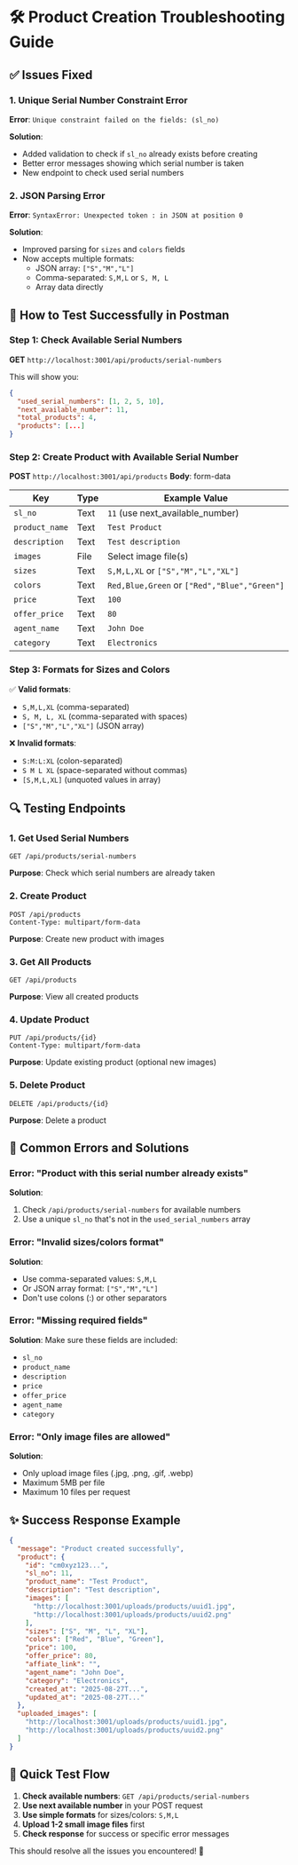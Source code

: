 # 🛠️ Product Creation Troubleshooting Guide

## ✅ Issues Fixed

### 1. **Unique Serial Number Constraint Error**
**Error**: `Unique constraint failed on the fields: (sl_no)`

**Solution**: 
- Added validation to check if `sl_no` already exists before creating
- Better error messages showing which serial number is taken
- New endpoint to check used serial numbers

### 2. **JSON Parsing Error** 
**Error**: `SyntaxError: Unexpected token : in JSON at position 0`

**Solution**:
- Improved parsing for `sizes` and `colors` fields
- Now accepts multiple formats:
  - JSON array: `["S","M","L"]`
  - Comma-separated: `S,M,L` or `S, M, L`
  - Array data directly

## 🚀 How to Test Successfully in Postman

### Step 1: Check Available Serial Numbers
**GET** `http://localhost:3001/api/products/serial-numbers`

This will show you:
```json
{
  "used_serial_numbers": [1, 2, 5, 10],
  "next_available_number": 11,
  "total_products": 4,
  "products": [...]
}
```

### Step 2: Create Product with Available Serial Number
**POST** `http://localhost:3001/api/products`
**Body**: form-data

| Key | Type | Example Value |
|-----|------|---------------|
| `sl_no` | Text | `11` (use next_available_number) |
| `product_name` | Text | `Test Product` |
| `description` | Text | `Test description` |
| `images` | File | Select image file(s) |
| `sizes` | Text | `S,M,L,XL` or `["S","M","L","XL"]` |
| `colors` | Text | `Red,Blue,Green` or `["Red","Blue","Green"]` |
| `price` | Text | `100` |
| `offer_price` | Text | `80` |
| `agent_name` | Text | `John Doe` |
| `category` | Text | `Electronics` |

### Step 3: Formats for Sizes and Colors

✅ **Valid formats**:
- `S,M,L,XL` (comma-separated)
- `S, M, L, XL` (comma-separated with spaces)
- `["S","M","L","XL"]` (JSON array)

❌ **Invalid formats**:
- `S:M:L:XL` (colon-separated)
- `S M L XL` (space-separated without commas)
- `[S,M,L,XL]` (unquoted values in array)

## 🔍 Testing Endpoints

### 1. Get Used Serial Numbers
```
GET /api/products/serial-numbers
```
**Purpose**: Check which serial numbers are already taken

### 2. Create Product
```
POST /api/products
Content-Type: multipart/form-data
```
**Purpose**: Create new product with images

### 3. Get All Products
```
GET /api/products
```
**Purpose**: View all created products

### 4. Update Product
```
PUT /api/products/{id}
Content-Type: multipart/form-data
```
**Purpose**: Update existing product (optional new images)

### 5. Delete Product
```
DELETE /api/products/{id}
```
**Purpose**: Delete a product

## 🚨 Common Errors and Solutions

### Error: "Product with this serial number already exists"
**Solution**: 
1. Check `/api/products/serial-numbers` for available numbers
2. Use a unique `sl_no` that's not in the `used_serial_numbers` array

### Error: "Invalid sizes/colors format"
**Solution**: 
- Use comma-separated values: `S,M,L`
- Or JSON array format: `["S","M","L"]`
- Don't use colons (:) or other separators

### Error: "Missing required fields"
**Solution**: Make sure these fields are included:
- `sl_no`
- `product_name` 
- `description`
- `price`
- `offer_price`
- `agent_name`
- `category`

### Error: "Only image files are allowed"
**Solution**: 
- Only upload image files (.jpg, .png, .gif, .webp)
- Maximum 5MB per file
- Maximum 10 files per request

## ✨ Success Response Example

```json
{
  "message": "Product created successfully",
  "product": {
    "id": "cm0xyz123...",
    "sl_no": 11,
    "product_name": "Test Product",
    "description": "Test description",
    "images": [
      "http://localhost:3001/uploads/products/uuid1.jpg",
      "http://localhost:3001/uploads/products/uuid2.png"
    ],
    "sizes": ["S", "M", "L", "XL"],
    "colors": ["Red", "Blue", "Green"],
    "price": 100,
    "offer_price": 80,
    "affiate_link": "",
    "agent_name": "John Doe",
    "category": "Electronics",
    "created_at": "2025-08-27T...",
    "updated_at": "2025-08-27T..."
  },
  "uploaded_images": [
    "http://localhost:3001/uploads/products/uuid1.jpg",
    "http://localhost:3001/uploads/products/uuid2.png"
  ]
}
```

## 🔄 Quick Test Flow

1. **Check available numbers**: `GET /api/products/serial-numbers`
2. **Use next available number** in your POST request
3. **Use simple formats** for sizes/colors: `S,M,L`
4. **Upload 1-2 small image files** first
5. **Check response** for success or specific error messages

This should resolve all the issues you encountered! 🎉
